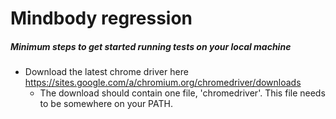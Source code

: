Mindbody regression
=====================

##### Minimum steps to get started running tests on your local machine
- Download the latest chrome driver here https://sites.google.com/a/chromium.org/chromedriver/downloads
  - The download should contain one file, 'chromedriver'. This file needs to be somewhere on your PATH.